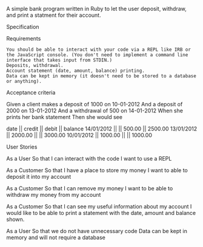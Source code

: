 

A simple bank program written in Ruby to let the user deposit, withdraw, and print a statment for their account.


Specification

Requirements

    You should be able to interact with your code via a REPL like IRB or the JavaScript console. (You don't need to implement a command line interface that takes input from STDIN.)
    Deposits, withdrawal.
    Account statement (date, amount, balance) printing.
    Data can be kept in memory (it doesn't need to be stored to a database or anything).

Acceptance criteria

Given a client makes a deposit of 1000 on 10-01-2012
And a deposit of 2000 on 13-01-2012
And a withdrawal of 500 on 14-01-2012
When she prints her bank statement
Then she would see

date || credit || debit || balance
14/01/2012 || || 500.00 || 2500.00
13/01/2012 || 2000.00 || || 3000.00
10/01/2012 || 1000.00 || || 1000.00



User Stories

As a User 
So that I can interact with the code
I want to use a REPL

As a Customer
So that I have a place to store my money
I want to able to deposit it into my account

As a Customer
So that I can remove my money
I want to be able to withdraw my money from my account

As a Customer
So that I can see my useful information about my account
I would like to be able to print a statement with the date, amount and balance shown.

As a User
So that we do not have unnecessary code
Data can be kept in memory and will not require a database


